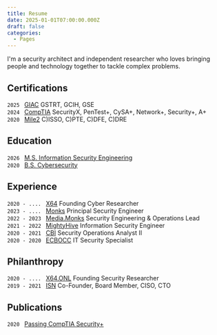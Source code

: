 ```yaml
---
title: Resume
date: 2025-01-01T07:00:00.000Z
draft: false
categories:
  - Pages
---
```


I'm a security architect and independent researcher who loves bringing people and technology together to tackle complex problems.

## Certifications

`2025 ` [GIAC](https://www.giac.org/) GSTRT, GCIH, GSE
\
`2024 ` [CompTIA](https://www.comptia.org/) SecurityX, PenTest+, CySA+, Network+, Security+, A+
\
`2020 ` [Mile2](https://mile2.com/) C)ISSO, C)PTE, C)DFE, C)DRE

## Education

`2026 ` [M.S. Information Security Engineering](https://www.sans.edu/cyber-security-programs/masters-degree/)
\
`2020 ` [B.S. Cybersecurity](https://www.pensacolastate.edu/academic-programs/cysc-bas/)

## Experience

`2020 - .... ` [X64](https://x64.onl/) Founding Cyber Researcher
\
`2023 - .... ` [Monks](https://monks.com) Principal Security Engineer
\
`2022 - 2023 ` [Media.Monks](https://media.monks.com) Security Engineering & Operations Lead
\
`2021 - 2022 ` [MightyHive](https://mightyhive.com) Information Security Engineer
\
`2020 - 2021 ` [CBI](https://convergetp.com/our-story/cbi/) Security Operations Analyst II
\
`2020 - 2020 ` [ECBOCC](https://myescambia.com/elected-officials/commissioners) IT Security Specialist

## Philanthropy

`2020 - .... ` [X64.ONL](https://x64.onl) Founding Security Researcher
\
`2019 - 2021 ` [ISN](https://web.archive.org/web/20221229061735/https://infosec.us.org/) Co-Founder, Board Member, CISO, CTO

## Publications

`2020 ` [Passing CompTIA Security+](https://x64.onl/writeup/passing-comptia-security-plus/)